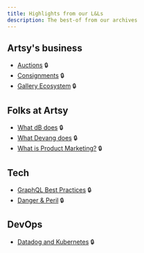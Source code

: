 ```yaml
---
title: Highlights from our L&Ls
description: The best-of from our archives
---
```


## Artsy's business

- [Auctions](https://www.dropbox.com/home/Everyone%20at%20Artsy/Lunch%20&%20Learn/2018-04-05%20-%20Artsy%20Auctions)
  🔒
- [Consignments](https://www.dropbox.com/home/Everyone%20at%20Artsy/Lunch%20&%20Learn/2018-05-24%20-%20Consignments)
  🔒
- [Gallery Ecosystem](https://www.dropbox.com/home/Everyone%20at%20Artsy/Lunch%20&%20Learn/2018-10-18%20-%20What%20you%20need%20to%20know%20about%20galleries%20on%20Artsy%20with%20Barbara%20and%20Jessica)
  🔒

## Folks at Artsy

- [What dB does](https://www.dropbox.com/home/Everyone%20at%20Artsy/Lunch%20&%20Learn/2018-10-11%20-%20What%20Does%20dB%20Do)
  🔒
- [What Devang does](https://www.dropbox.com/home/Everyone%20at%20Artsy/Lunch%20&%20Learn/2018-08-17%20-%20What%20Does%20Devang%20Do)
  🔒
- [What is Product Marketing?](https://www.dropbox.com/home/Everyone%20at%20Artsy/Lunch%20&%20Learn/2018-11-08%20-%20What%20is%20Product%20Marketing%20with%20Liz%20Derby)
  🔒

## Tech

- [GraphQL Best Practices](https://www.dropbox.com/home/Everyone%20at%20Artsy/Lunch%20&%20Learn/2017-12-21%20-%20GraphQL%20best%20practices)
  🔒
- [Danger & Peril](https://www.dropbox.com/home/Everyone%20at%20Artsy/Lunch%20&%20Learn/2018-05-18%20-%20Danger%20&%20Peril)
  🔒

## DevOps

- [Datadog and Kubernetes](https://www.dropbox.com/home/Everyone%20at%20Artsy/Lunch%20&%20Learn/2018-06-26%20-%20Datadog%20+%20Kubernetes)
  🔒
